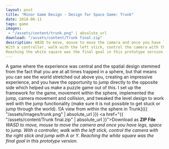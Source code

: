 ```yaml
---
layout: post
title: "Minor Game Design - Design for Space Game: Trunk"
date: 2018-06-11
tags: game
images:
 - "/assets/content/trunk.png" | absolute_url
download: "/assets/content/Trunk final.zip"
description: WASD to move, mouse to move the camera and once you have legs, space to jump. 
With a controller, walk with the left stick, control the camera with the right stick and jump with A or Y.
Reaching the white square was the final goal in this prototype version.
---
```


A game where the experience was central and the spatial design stemmed from the fact that you are at all times trapped in a sphere, but that means you can see the world stretched out above you, creating an impressive experience, and you have the opportunity to jump directly to the opposite side which helped us make a puzzle game out of this.
I set up the framework for the game, movement within the sphere, implemented the jump, camera movement and collision, and tweaked the level design to work well with the jump functionality (make sure it is not possible to get stuck or jump through the world).
![A view from within the sphere in Trunk]({{ "/assets/images/trunk.png" | absolute_url }})
<a href="{{ "/assets/content/Trunk final.zip" | absolute_url }}">Download as <strong>ZIP File</strong></a>
_WASD to move, mouse to move the camera and once you have legs, space to jump. 
With a controller, walk with the left stick, control the camera with the right stick and jump with A or Y.
Reaching the white square was the final goal in this prototype version._